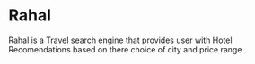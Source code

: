 # Rahal
Rahal is a Travel search engine that provides user with Hotel Recomendations based on there choice of city and price range .
